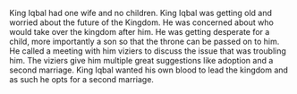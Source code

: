King Iqbal had one wife and no children. King Iqbal was getting old and worried about the future of the Kingdom. He was concerned about who would take over the kingdom after him. He was getting desperate for a child, more importantly a son so that the throne can be passed on to him. He called a meeting with him viziers to discuss the issue that was troubling him. The viziers give him multiple great suggestions like adoption and a second marriage. King Iqbal wanted his own blood to lead the kingdom and as such he opts for a second marriage.
